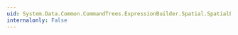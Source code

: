 ```yaml
---
uid: System.Data.Common.CommandTrees.ExpressionBuilder.Spatial.SpatialEdmFunctions.GeometryMultiLineFromText(System.Data.Common.CommandTrees.DbExpression,System.Data.Common.CommandTrees.DbExpression)
internalonly: False
---
```

